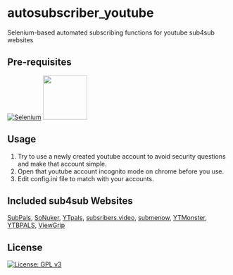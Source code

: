 # autosubscriber_youtube
Selenium-based automated subscribing functions for youtube sub4sub websites

## Pre-requisites
[![Selenium](https://lh3.googleusercontent.com/pw/ACtC-3eLj66WsfcMGU2zDkC8Db2Lu7E4yz1dCuHsgH3xOqgG4mp_JAInpyYvg5IfPMzulOUJuxwMYoEFIY0bnLE2-SpqAxRTyfrGhWIcL7EXSLfx4E5dNu8QGUJk9HbD99kun_jJdqvDBxxfGg7MxdaDFawf=s100-no?authuser=0)](https://pypi.org/project/selenium/) <a href="https://chromedriver.chromium.org/">
<img src="https://lh3.googleusercontent.com/RD8WNX1R1PMg23j3rv5H9Rx8_klP6r7GCYjYAG47Ptt45ZqTRZLk7utiSd4-oU1npidXJMwnwNXYICFft9RqwlPtohvOD11QejPT-aBRkBYkt1tCUO5ly3J4I9HGj0beeD6ASonneEtD3JDR4Db3pZp8wwh3NMQHguuTD4_bLPiWAkzLNtNOluZzlCig7BWQSSshCjMZlE4XI8L506bb3GQnVbqv3aMq4s_uoEgndDKHWdKz-DEFDMymQTewYiPYB5Q5KckFmHDvJmc8Gy8lgu8wKShnF5Szh1EQNrL_tYCErirdEJR3ThIxS__2SGho1FC_Y47XZGkHDmj1ADjLXK3MpacyEIWeAYeIpm8BYfGQhSumsqJLmHDk_qrxCH2ydkFAIqcvudJ-w-0lQWSI50nejhJ5AzlCJiS7ILdahXh-qaKwY9pSVAkLka8LCsncHcOTkJt2u313wogmrUPa7FTh82BI7sYw66XBHx_6bb6HtL2HllsMXcqhu5LE8YBxptUIMSvTo48DnwevLnxyt3HpxrOWiqWTlKg1kGnZnZneBEjCrpqLZWj44A4KR74Fv-21m8pMipQHBG6RvFXR5dai_2vEXL3z0kvH5aqLvvupMeseNRx6ig6R0XDZZ8vREPzsgeiIi6aa7DxqgnliYQC_QMBVazWwBNQMi4GIvyHe19hqXDphZYpVSdRl=s100-no?authuser=0" hrefwidth="100" height="100">
</a> 

## Usage
1. Try to use a newly created youtube account to avoid security questions and make that account simple.
1. Open that youtube account incognito mode on chrome before you use.
1. Edit config.ini file to match with your accounts.

## Included sub4sub Websites
[SubPals](https://www.subpals.com/), [SoNuker](https://www.sonuker.com/), [YTpals](https://www.ytpals.com/), [subsribers.video](https://www.subscribers.video/), [submenow](https://www.submenow.com/), [YTMonster](https://www.ytmonster.net/), [YTBPALS](https://ytbpals.com/), [ViewGrip](https://www.viewgrip.net/)

## License
[![License: GPL v3](https://img.shields.io/badge/License-GPLv3-blue.svg)](https://www.gnu.org/licenses/gpl-3.0)
